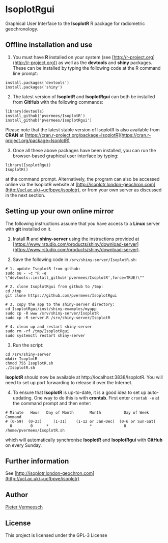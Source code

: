 # IsoplotRgui

Graphical User Interface to the **IsoplotR** R package for radiometric
geochronology.

## Offline installation and use

1. You must have **R** installed on your system (see [http://r-project.org](http://r-project.org)) as well as the **devtools** and **shiny** packages. These can be installed by typing the following code at the R command line prompt:


```
install.packages('devtools')
install.packages('shiny')
```

2. The latest version of **IsoplotR** and **IsoplotRgui** can both be installed from **GitHub** with the following commands:

```
library(devtools)
install_github('pvermees/IsoplotR')
install_github('pvermees/IsoplotRgui')
```

Please note that the latest stable version of IsoplotR is also available from **CRAN** at [https://cran.r-project.org/package=IsoplotR](https://cran.r-project.org/package=IsoplotR)

3. Once all these above packages have been installed, you can run the browser-based graphical user interface by typing:


```
library(IsoplotRgui)
IsoplotR()
```

at the command prompt. Alternatively, the program can also be accessed online via the IsoplotR website at [http://isoplotr.london-geochron.com](http://ucl.ac.uk/~ucfbpve/isoplotr), or from your own server as discussed in the next section.

## Setting up your own online mirror

The following instructions assume that you have access to a **Linux** server with **git** installed on it.

1. Install **R** and **shiny-server** using the instructions provided at [https://www.rstudio.com/products/shiny/download-server](https://www.rstudio.com/products/shiny/download-server).

2. Save the following code in ``/srv/shiny-server/IsoplotR.sh``:

```
# 1. update IsoplotR from github:
sudo su - -c "R -e \"devtools::install_github('pvermees/IsoplotR',force=TRUE)\""

# 2. clone IsoplotRgui from github to /tmp:
cd /tmp
git clone https://github.com/pvermees/IsoplotRgui

# 3. copy the app to the shiny-server directory:
cd IsoplotRgui/inst/shiny-examples/myapp
sudo cp -R www /srv/shiny-server/IsoplotR
sudo cp -R server.R /srv/shiny-server/IsoplotR

# 4. clean up and restart shiny-server
sudo rm -rf /tmp/IsoplotRgui
sudo systemctl restart shiny-server
```

3. Run the script:

```
cd /srv/shiny-server
mkdir IsoplotR
chmod 755 IsoplotR.sh
./IsoplotR.sh
```

**IsoplotR** should now be available at http://localhost:3838/IsoplotR. You will need to set up port forwarding to release it over the Internet.

4. To ensure that **IsoplotR** is up-to-date, it is a good idea to set up auto-updating. One way to do this is with **crontab**. First enter ``crontab -e`` at the command prompt and then enter:

```
# Minute   Hour   Day of Month       Month          Day of Week        Command
# (0-59)  (0-23)     (1-31)    (1-12 or Jan-Dec)  (0-6 or Sun-Sat)
  0        0      *                  *              0                  /home/pvermees/IsoplotR.sh
```

which will automatically synchronise **IsoplotR** and **IsoplotRgui** with **GitHub** on every Sunday.

## Further information

See [http://isoplotr.london-geochron.com](http://ucl.ac.uk/~ucfbpve/isoplotr)

## Author

[Pieter Vermeesch](http://ucl.ac.uk/~ucfbpve)

## License

This project is licensed under the GPL-3 License
